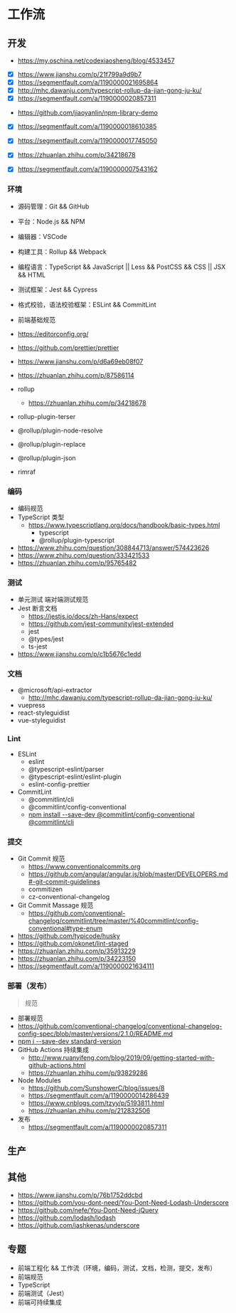 # 工作流

## 开发

- https://my.oschina.net/codexiaosheng/blog/4533457
- [x] https://www.jianshu.com/p/21f799a9d9b7
- [x] https://segmentfault.com/a/1190000021695864
- [x] http://mhc.dawanju.com/typescript-rollup-da-jian-gong-ju-ku/
- [x] https://segmentfault.com/a/1190000020857311
- https://github.com/jiaoyanlin/npm-library-demo
- [x] https://segmentfault.com/a/1190000018610385
- [x] https://segmentfault.com/a/1190000017745050
- [x] https://zhuanlan.zhihu.com/p/34218678
- [x] https://segmentfault.com/a/1190000007543162


### 环境

- 源码管理：Git && GitHub
- 平台：Node.js && NPM
- 编辑器：VSCode
- 构建工具：Rollup  && Webpack
- 编程语言：TypeScript && JavaScript || Less && PostCSS && CSS || JSX && HTML
- 测试框架：Jest && Cypress
- 格式校验，语法校验框架：ESLint && CommitLint

- 前端基础规范
- https://editorconfig.org/
- https://github.com/prettier/prettier
- https://www.jianshu.com/p/d6a69eb08f07
- https://zhuanlan.zhihu.com/p/87586114
- rollup
  - https://zhuanlan.zhihu.com/p/34218678
- rollup-plugin-terser
- @rollup/plugin-node-resolve
- @rollup/plugin-replace
- @rollup/plugin-json
- rimraf


### 编码

- 编码规范
- TypeScript 类型
  - https://www.typescriptlang.org/docs/handbook/basic-types.html
    - typescript
    - @rollup/plugin-typescript
- https://www.zhihu.com/question/308844713/answer/574423626
- https://www.zhihu.com/question/333421533
- https://zhuanlan.zhihu.com/p/95765482


### 测试

- 单元测试 端对端测试规范
- Jest 断言文档
  - https://jestjs.io/docs/zh-Hans/expect
  - https://github.com/jest-community/jest-extended
  - jest
  - @types/jest
  - ts-jest
- https://www.jianshu.com/p/c1b5676c1edd

### 文档

- @microsoft/api-extractor
  - http://mhc.dawanju.com/typescript-rollup-da-jian-gong-ju-ku/
- vuepress
- react-styleguidist
- vue-styleguidist

### Lint

- ESLint
  - eslint
  - @typescript-eslint/parser
  - @typescript-eslint/eslint-plugin
  - eslint-config-prettier
- CommitLint
  - @commitlint/cli
  - @commitlint/config-conventional
  - [npm install --save-dev @commitlint/config-conventional @commitlint/cli](https://github.com/conventional-changelog/commitlint)


### 提交

- Git Commit 规范
  - https://www.conventionalcommits.org
  - https://github.com/angular/angular.js/blob/master/DEVELOPERS.md#-git-commit-guidelines
  - commitizen
  - cz-conventional-changelog
- Git Commit Massage 规范
  - https://github.com/conventional-changelog/commitlint/tree/master/%40commitlint/config-conventional#type-enum
- https://github.com/typicode/husky
- https://github.com/okonet/lint-staged
- https://zhuanlan.zhihu.com/p/35913229
- https://zhuanlan.zhihu.com/p/34223150
- https://segmentfault.com/a/1190000021634111


### 部署（发布）

> 规范

- 部署规范
- https://github.com/conventional-changelog/conventional-changelog-config-spec/blob/master/versions/2.1.0/README.md
- [npm i --save-dev standard-version](https://github.com/conventional-changelog/standard-version)
- GitHub Actions 持续集成
  - http://www.ruanyifeng.com/blog/2019/09/getting-started-with-github-actions.html
  - https://zhuanlan.zhihu.com/p/93829286
- Node Modules
  - https://github.com/SunshowerC/blog/issues/8
  - https://segmentfault.com/a/1190000014286439
  - https://www.cnblogs.com/tzyy/p/5193811.html
  - https://zhuanlan.zhihu.com/p/212832506
- 发布
  - https://segmentfault.com/a/1190000020857311


## 生产


## 其他

- https://www.jianshu.com/p/76b1752ddcbd
- https://github.com/you-dont-need/You-Dont-Need-Lodash-Underscore
- https://github.com/nefe/You-Dont-Need-jQuery
- https://github.com/lodash/lodash
- https://github.com/jashkenas/underscore


## 专题

- 前端工程化 && 工作流（环境，编码，测试，文档，检测，提交，发布）
- 前端规范
- TypeScript
- 前端测试（Jest）
- 前端可持续集成
